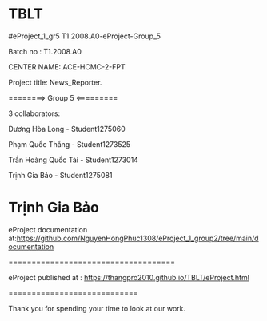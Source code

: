 # TBLT
#eProject_1_gr5 T1.2008.A0-eProject-Group_5

Batch no : T1.2008.A0

CENTER NAME: ACE-HCMC-2-FPT

Project title: News_Reporter.

========> Group 5 <=========

3 collaborators:

   Dương Hòa Long - Student1275060
   	
   Phạm Quốc Thắng - Student1273525
   
   Trần Hoàng Quốc Tài - Student1273014
   
   Trịnh Gia Bảo - Student1275081

Trịnh Gia Bảo
====================================

eProject documentation at:https://github.com/NguyenHongPhuc1308/eProject_1_group2/tree/main/documentation

====================================

eProject published at : https://thangpro2010.github.io/TBLT/eProject.html

============================

Thank you for spending your time to look at our work.
